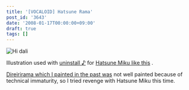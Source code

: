```yaml
---
title: '[VOCALOID] Hatsune Rama'
post_id: '3643'
date: '2008-01-17T00:00:00+09:00'
draft: true
tags: []
---
```


![Hi dali](https://danmaq.com/image/illustrations/miku/lama_s.jpg)

Illustration used with [uninstall ♪](http://www.nicovideo.jp/watch/sm2197976) for [Hatsune Miku like this](http://www.nicovideo.jp/watch/sm2197976) .

[Direirirama which I painted in the past was](http://lama.danmaq.com/lamarisa/) not well painted because of technical immaturity, so I tried revenge with Hatsune Miku this time.
